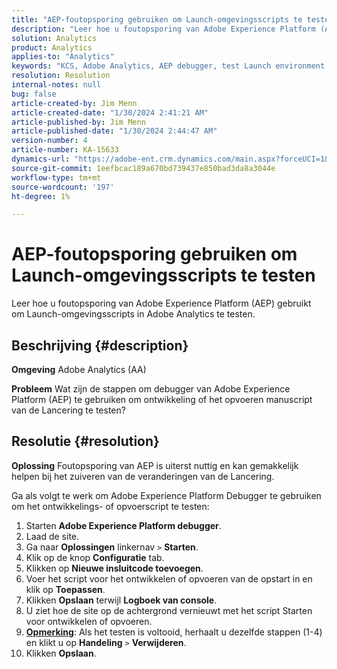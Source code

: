 ```yaml
---
title: "AEP-foutopsporing gebruiken om Launch-omgevingsscripts te testen"
description: "Leer hoe u foutopsporing van Adobe Experience Platform (AEP) gebruikt om Launch-omgevingsscripts in Adobe Analytics te testen."
solution: Analytics
product: Analytics
applies-to: "Analytics"
keywords: "KCS, Adobe Analytics, AEP debugger, test Launch environment scripts, Adobe Experience Platform, How To"
resolution: Resolution
internal-notes: null
bug: false
article-created-by: Jim Menn
article-created-date: "1/30/2024 2:41:21 AM"
article-published-by: Jim Menn
article-published-date: "1/30/2024 2:44:47 AM"
version-number: 4
article-number: KA-15633
dynamics-url: "https://adobe-ent.crm.dynamics.com/main.aspx?forceUCI=1&pagetype=entityrecord&etn=knowledgearticle&id=ae299c0a-19bf-ee11-9079-6045bd006268"
source-git-commit: 1eefbcac189a670bd739437e850bad3da8a3044e
workflow-type: tm+mt
source-wordcount: '197'
ht-degree: 1%

---
```


# AEP-foutopsporing gebruiken om Launch-omgevingsscripts te testen


Leer hoe u foutopsporing van Adobe Experience Platform (AEP) gebruikt om Launch-omgevingsscripts in Adobe Analytics te testen.

## Beschrijving {#description}


<b>Omgeving</b>
Adobe Analytics (AA)

<b>Probleem</b>
Wat zijn de stappen om debugger van Adobe Experience Platform (AEP) te gebruiken om ontwikkeling of het opvoeren manuscript van de Lancering te testen?


## Resolutie {#resolution}


<b>Oplossing</b>
Foutopsporing van AEP is uiterst nuttig en kan gemakkelijk helpen bij het zuiveren van de veranderingen van de Lancering.

Ga als volgt te werk om Adobe Experience Platform Debugger te gebruiken om het ontwikkelings- of opvoerscript te testen:

1. Starten <b>Adobe Experience Platform debugger</b>.
2. Laad de site.
3. Ga naar <b>Oplossingen</b> linkernav `>`  <b>Starten</b>.
4. Klik op de knop <b>Configuratie</b> tab.
5. Klikken op <b>Nieuwe insluitcode toevoegen</b>.
6. Voer het script voor het ontwikkelen of opvoeren van de opstart in en klik op <b>Toepassen</b>.
7. Klikken <b>Opslaan</b> terwijl <b>Logboek van console</b>.
8. U ziet hoe de site op de achtergrond vernieuwt met het script Starten voor ontwikkelen of opvoeren.
9. <b><u>Opmerking</u></b>: Als het testen is voltooid, herhaalt u dezelfde stappen (1-4) en klikt u op <b>Handeling</b> `>`  <b>Verwijderen</b>.
10. Klikken <b>Opslaan</b>.

